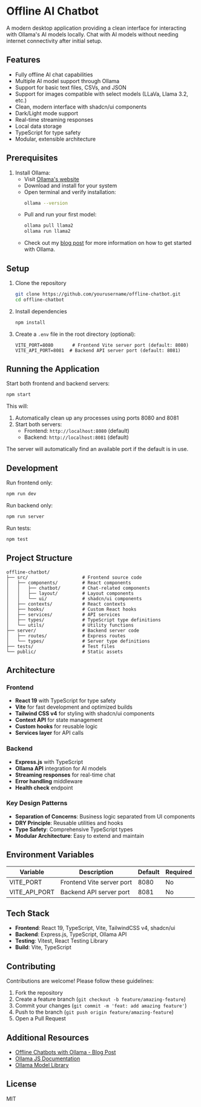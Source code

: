 # Offline AI Chatbot

A modern desktop application providing a clean interface for interacting with Ollama's AI models locally. Chat with AI models without needing internet connectivity after initial setup.

## Features

- Fully offline AI chat capabilities
- Multiple AI model support through Ollama
- Support for basic text files, CSVs, and JSON
- Support for images compatible with select models (LLaVa, Llama 3.2, etc.)
- Clean, modern interface with shadcn/ui components
- Dark/Light mode support
- Real-time streaming responses
- Local data storage
- TypeScript for type safety
- Modular, extensible architecture

## Prerequisites

1. Install Ollama:
   - Visit [Ollama's website](https://ollama.com/)
   - Download and install for your system
   - Open terminal and verify installation:
     ```bash
     ollama --version
     ```
   - Pull and run your first model:
     ```bash
     ollama pull llama2
     ollama run llama2
     ```
   - Check out my [blog post](https://medium.com/@mrmendoza-dev/offline-chatbots-with-ollama-52dd18f97933) for more information on how to get started with Ollama.

## Setup

1. Clone the repository

   ```bash
   git clone https://github.com/yourusername/offline-chatbot.git
   cd offline-chatbot
   ```

2. Install dependencies

   ```bash
   npm install
   ```

3. Create a `.env` file in the root directory (optional):
   ```env
   VITE_PORT=8080       # Frontend Vite server port (default: 8080)
   VITE_API_PORT=8081  # Backend API server port (default: 8081)
   ```

## Running the Application

Start both frontend and backend servers:

```bash
npm start
```

This will:

1. Automatically clean up any processes using ports 8080 and 8081
2. Start both servers:
   - Frontend: `http://localhost:8080` (default)
   - Backend: `http://localhost:8081` (default)

The server will automatically find an available port if the default is in use.

## Development

Run frontend only:

```bash
npm run dev
```

Run backend only:

```bash
npm run server
```

Run tests:

```bash
npm test
```

## Project Structure

```
offline-chatbot/
├── src/                    # Frontend source code
│   ├── components/         # React components
│   │   ├── chatbot/        # Chat-related components
│   │   ├── layout/         # Layout components
│   │   └── ui/             # shadcn/ui components
│   ├── contexts/           # React contexts
│   ├── hooks/              # Custom React hooks
│   ├── services/           # API services
│   ├── types/              # TypeScript type definitions
│   └── utils/              # Utility functions
├── server/                 # Backend server code
│   ├── routes/             # Express routes
│   └── types/              # Server type definitions
├── tests/                  # Test files
└── public/                 # Static assets
```

## Architecture

### Frontend

- **React 19** with TypeScript for type safety
- **Vite** for fast development and optimized builds
- **Tailwind CSS v4** for styling with shadcn/ui components
- **Context API** for state management
- **Custom hooks** for reusable logic
- **Services layer** for API calls

### Backend

- **Express.js** with TypeScript
- **Ollama API** integration for AI models
- **Streaming responses** for real-time chat
- **Error handling** middleware
- **Health check** endpoint

### Key Design Patterns

- **Separation of Concerns**: Business logic separated from UI components
- **DRY Principle**: Reusable utilities and hooks
- **Type Safety**: Comprehensive TypeScript types
- **Modular Architecture**: Easy to extend and maintain

## Environment Variables

| Variable      | Description               | Default | Required |
| ------------- | ------------------------- | ------- | -------- |
| VITE_PORT     | Frontend Vite server port | 8080    | No       |
| VITE_API_PORT | Backend API server port   | 8081    | No       |

## Tech Stack

- **Frontend**: React 19, TypeScript, Vite, TailwindCSS v4, shadcn/ui
- **Backend**: Express.js, TypeScript, Ollama API
- **Testing**: Vitest, React Testing Library
- **Build**: Vite, TypeScript

## Contributing

Contributions are welcome! Please follow these guidelines:

1. Fork the repository
2. Create a feature branch (`git checkout -b feature/amazing-feature`)
3. Commit your changes (`git commit -m 'feat: add amazing feature'`)
4. Push to the branch (`git push origin feature/amazing-feature`)
5. Open a Pull Request

## Additional Resources

- [Offline Chatbots with Ollama - Blog Post](https://medium.com/@mrmendoza-dev/offline-chatbots-with-ollama-52dd18f97933)
- [Ollama JS Documentation](https://github.com/ollama/ollama-js)
- [Ollama Model Library](https://ollama.com/library)

## License

MIT
